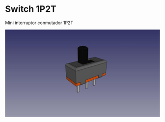 # Switch 1P2T
Mini interruptor conmutador 1P2T

<p align="center">
  <img src="https://github.com/altenife/Things-Cosas-FPGAs-y-Arduino/blob/master/Componentes%20electronicos/Mini%20toggle%20switch%201P2T/Interuptor%20conmutador%201P2T%20PCB%20.jpg"></p>
